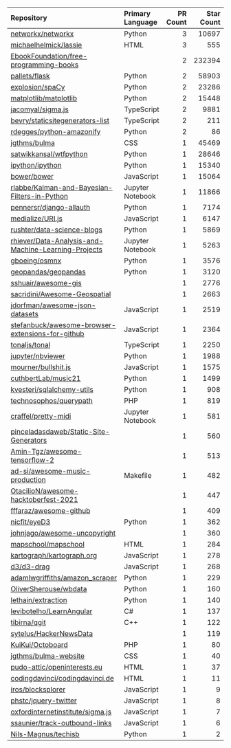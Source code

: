 | Repository | Primary Language | PR Count | Star Count |
| :-- | :-- | --: | --: |
| [networkx/networkx](https://github.com/networkx/networkx) | Python | 3 | 10697 |
| [michaelhelmick/lassie](https://github.com/michaelhelmick/lassie) | HTML | 3 | 555 |
| [EbookFoundation/free-programming-books](https://github.com/EbookFoundation/free-programming-books) |  | 2 | 232394 |
| [pallets/flask](https://github.com/pallets/flask) | Python | 2 | 58903 |
| [explosion/spaCy](https://github.com/explosion/spaCy) | Python | 2 | 23286 |
| [matplotlib/matplotlib](https://github.com/matplotlib/matplotlib) | Python | 2 | 15448 |
| [jacomyal/sigma.js](https://github.com/jacomyal/sigma.js) | TypeScript | 2 | 9881 |
| [bevry/staticsitegenerators-list](https://github.com/bevry/staticsitegenerators-list) | TypeScript | 2 | 211 |
| [rdegges/python-amazonify](https://github.com/rdegges/python-amazonify) | Python | 2 | 86 |
| [jgthms/bulma](https://github.com/jgthms/bulma) | CSS | 1 | 45469 |
| [satwikkansal/wtfpython](https://github.com/satwikkansal/wtfpython) | Python | 1 | 28646 |
| [ipython/ipython](https://github.com/ipython/ipython) | Python | 1 | 15340 |
| [bower/bower](https://github.com/bower/bower) | JavaScript | 1 | 15064 |
| [rlabbe/Kalman-and-Bayesian-Filters-in-Python](https://github.com/rlabbe/Kalman-and-Bayesian-Filters-in-Python) | Jupyter Notebook | 1 | 11866 |
| [pennersr/django-allauth](https://github.com/pennersr/django-allauth) | Python | 1 | 7174 |
| [medialize/URI.js](https://github.com/medialize/URI.js) | JavaScript | 1 | 6147 |
| [rushter/data-science-blogs](https://github.com/rushter/data-science-blogs) | Python | 1 | 5869 |
| [rhiever/Data-Analysis-and-Machine-Learning-Projects](https://github.com/rhiever/Data-Analysis-and-Machine-Learning-Projects) | Jupyter Notebook | 1 | 5263 |
| [gboeing/osmnx](https://github.com/gboeing/osmnx) | Python | 1 | 3576 |
| [geopandas/geopandas](https://github.com/geopandas/geopandas) | Python | 1 | 3120 |
| [sshuair/awesome-gis](https://github.com/sshuair/awesome-gis) |  | 1 | 2776 |
| [sacridini/Awesome-Geospatial](https://github.com/sacridini/Awesome-Geospatial) |  | 1 | 2663 |
| [jdorfman/awesome-json-datasets](https://github.com/jdorfman/awesome-json-datasets) | JavaScript | 1 | 2519 |
| [stefanbuck/awesome-browser-extensions-for-github](https://github.com/stefanbuck/awesome-browser-extensions-for-github) | JavaScript | 1 | 2364 |
| [tonaljs/tonal](https://github.com/tonaljs/tonal) | TypeScript | 1 | 2250 |
| [jupyter/nbviewer](https://github.com/jupyter/nbviewer) | Python | 1 | 1988 |
| [mourner/bullshit.js](https://github.com/mourner/bullshit.js) | JavaScript | 1 | 1575 |
| [cuthbertLab/music21](https://github.com/cuthbertLab/music21) | Python | 1 | 1499 |
| [kvesteri/sqlalchemy-utils](https://github.com/kvesteri/sqlalchemy-utils) | Python | 1 | 908 |
| [technosophos/querypath](https://github.com/technosophos/querypath) | PHP | 1 | 819 |
| [craffel/pretty-midi](https://github.com/craffel/pretty-midi) | Jupyter Notebook | 1 | 581 |
| [pinceladasdaweb/Static-Site-Generators](https://github.com/pinceladasdaweb/Static-Site-Generators) |  | 1 | 560 |
| [Amin-Tgz/awesome-tensorflow-2](https://github.com/Amin-Tgz/awesome-tensorflow-2) |  | 1 | 513 |
| [ad-si/awesome-music-production](https://github.com/ad-si/awesome-music-production) | Makefile | 1 | 482 |
| [OtacilioN/awesome-hacktoberfest-2021](https://github.com/OtacilioN/awesome-hacktoberfest-2021) |  | 1 | 447 |
| [fffaraz/awesome-github](https://github.com/fffaraz/awesome-github) |  | 1 | 409 |
| [nicfit/eyeD3](https://github.com/nicfit/eyeD3) | Python | 1 | 362 |
| [johnjago/awesome-uncopyright](https://github.com/johnjago/awesome-uncopyright) |  | 1 | 360 |
| [mapschool/mapschool](https://github.com/mapschool/mapschool) | HTML | 1 | 284 |
| [kartograph/kartograph.org](https://github.com/kartograph/kartograph.org) | JavaScript | 1 | 278 |
| [d3/d3-drag](https://github.com/d3/d3-drag) | JavaScript | 1 | 268 |
| [adamlwgriffiths/amazon_scraper](https://github.com/adamlwgriffiths/amazon_scraper) | Python | 1 | 229 |
| [OliverSherouse/wbdata](https://github.com/OliverSherouse/wbdata) | Python | 1 | 160 |
| [lethain/extraction](https://github.com/lethain/extraction) | Python | 1 | 140 |
| [levibotelho/LearnAngular](https://github.com/levibotelho/LearnAngular) | C# | 1 | 137 |
| [tibirna/qgit](https://github.com/tibirna/qgit) | C++ | 1 | 122 |
| [sytelus/HackerNewsData](https://github.com/sytelus/HackerNewsData) |  | 1 | 119 |
| [KuiKui/Octoboard](https://github.com/KuiKui/Octoboard) | PHP | 1 | 80 |
| [jgthms/bulma-website](https://github.com/jgthms/bulma-website) | CSS | 1 | 40 |
| [pudo-attic/openinterests.eu](https://github.com/pudo-attic/openinterests.eu) | HTML | 1 | 37 |
| [codingdavinci/codingdavinci.de](https://github.com/codingdavinci/codingdavinci.de) | HTML | 1 | 11 |
| [iros/blocksplorer](https://github.com/iros/blocksplorer) | JavaScript | 1 | 9 |
| [phstc/jquery-twitter](https://github.com/phstc/jquery-twitter) | JavaScript | 1 | 8 |
| [oxfordinternetinstitute/sigma.js](https://github.com/oxfordinternetinstitute/sigma.js) | JavaScript | 1 | 7 |
| [ssaunier/track-outbound-links](https://github.com/ssaunier/track-outbound-links) | JavaScript | 1 | 6 |
| [Nils-Magnus/techisb](https://github.com/Nils-Magnus/techisb) | Python | 1 | 2 |
